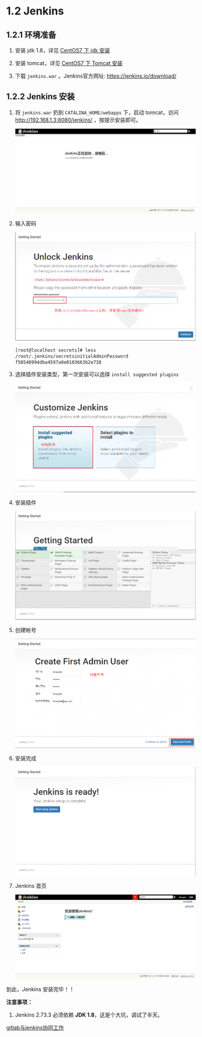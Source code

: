 # 1.2 Jenkins

## 1.2.1 环境准备

1. 安装 jdk 1.8，详见 [CentOS7 下 jdk 安装]()

2. 安装 tomcat，详见 [CentOS7 下 Tomcat 安装]()

3. 下载 `jenkins.war` 。Jenkins官方网址:  https://jenkins.io/download/

## 1.2.2 Jenkins 安装

1. 将 `jenkins.war` 扔到 `CATALINA_HOME/webapps` 下，启动 tomcat，访问 http://192.168.1.3:8080/jenkins/ ，按提示安装即可。

	![启动jenkins](img/1.2.1.png)

2. 输入密码

	![输入密码](img/1.2.2.png)

	```
	[root@localhost secrets]# less /root/.jenkins/secretsinitialAdminPassword 
	f50548994dba4597a0e0103663b2e738
	```

3. 选择插件安装类型，第一次安装可以选择 `install suggested plugins`

	![选择插件安装类型](img/1.2.3.png)

4. 安装插件

	![安装插件](img/1.2.4.png)

5. 创建帐号

	![创建帐号](img/1.2.5.png)

6. 安装完成

	![安装完成](img/1.2.6.png)

7. Jenkins 首页

	![Jenkins 首页](img/1.2.7.png)

到此，Jenkins 安装完毕！！

**注意事项：**

1. Jenkins 2.73.3 必须依赖 **JDK 1.8**，这是个大坑，调试了半天。

[gitlab与jenkins协同工作](https://my.oschina.net/u/575122/blog/512989?p=1)



	
